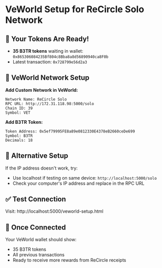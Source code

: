 # VeWorld Setup for ReCircle Solo Network

## 🎉 Your Tokens Are Ready!
- **35 B3TR tokens** waiting in wallet: `0x865306084235Bf804c8Bba8a8d56890940ca8F0b`
- Latest transaction: `0x728799e56d2a3`

## 📱 VeWorld Network Setup

**Add Custom Network in VeWorld:**

```
Network Name: ReCircle Solo
RPC URL: http://172.31.118.98:5000/solo
Chain ID: 39
Symbol: VET
```

**Add B3TR Token:**

```
Token Address: 0x5ef79995FE8a89e0812330E4378eB2660ceDe699
Symbol: B3TR
Decimals: 18
```

## 🔧 Alternative Setup

If the IP address doesn't work, try:
- Use localhost if testing on same device: `http://localhost:5000/solo`
- Check your computer's IP address and replace in the RPC URL

## ✅ Test Connection

Visit: http://localhost:5000/veworld-setup.html

## 🚀 Once Connected

Your VeWorld wallet should show:
- 35 B3TR tokens
- All previous transactions
- Ready to receive more rewards from ReCircle receipts
